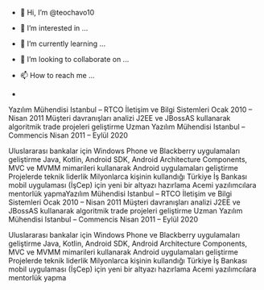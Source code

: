 - 👋 Hi, I’m @teochavo10
- 👀 I’m interested in ...
- 🌱 I’m currently learning ...
- 💞️ I’m looking to collaborate on ...
- 📫 How to reach me ...

- 
Yazılım Mühendisi
Istanbul – RTCO İletişim ve Bilgi Sistemleri
Ocak 2010 – Nisan 2011
Müşteri davranışları analizi
J2EE ve JBossAS kullanarak algoritmik trade projeleri geliştirme
Uzman Yazılım Mühendisi
Istanbul – Commencis
Nisan 2011 – Eylül 2020

Uluslararası bankalar için Windows Phone ve Blackberry uygulamaları geliştirme
Java, Kotlin, Android SDK, Android Architecture Components, MVC ve MVMM mimarileri kullanarak Android uygulamaları geliştirme
Projelerde teknik liderlik
Milyonlarca kişinin kullandığı Türkiye İş Bankası mobil uygulaması (İşCep) için yeni bir altyazı hazırlama
Acemi yazılımcılara mentorlük yapmaYazılım Mühendisi
Istanbul – RTCO İletişim ve Bilgi Sistemleri
Ocak 2010 – Nisan 2011
Müşteri davranışları analizi
J2EE ve JBossAS kullanarak algoritmik trade projeleri geliştirme
Uzman Yazılım Mühendisi
Istanbul – Commencis
Nisan 2011 – Eylül 2020

Uluslararası bankalar için Windows Phone ve Blackberry uygulamaları geliştirme
Java, Kotlin, Android SDK, Android Architecture Components, MVC ve MVMM mimarileri kullanarak Android uygulamaları geliştirme
Projelerde teknik liderlik
Milyonlarca kişinin kullandığı Türkiye İş Bankası mobil uygulaması (İşCep) için yeni bir altyazı hazırlama
Acemi yazılımcılara mentorlük yapma
